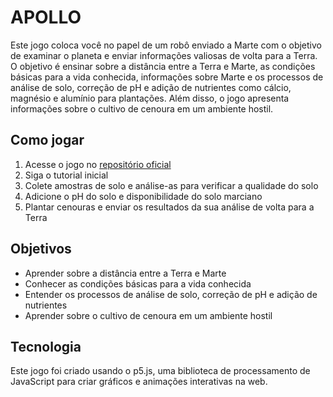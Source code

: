 # APOLLO

Este jogo coloca você no papel de um robô enviado a Marte com o objetivo de examinar o planeta e enviar informações valiosas de volta para a Terra. O objetivo é ensinar sobre a distância entre a Terra e Marte, as condições básicas para a vida conhecida, informações sobre Marte e os processos de análise de solo, correção de pH e adição de nutrientes como cálcio, magnésio e alumínio para plantações. Além disso, o jogo apresenta informações sobre o cultivo de cenoura em um ambiente hostil.

## Como jogar

1. Acesse o jogo no [repositório oficial](https://editor.p5js.org/AGMF/full/8_1clWP-2)
2. Siga o tutorial inicial
3. Colete amostras de solo e análise-as para verificar a qualidade do solo
4. Adicione o pH do solo e disponibilidade do solo marciano
5. Plantar cenouras e enviar os resultados da sua análise de volta para a Terra

## Objetivos

- Aprender sobre a distância entre a Terra e Marte
- Conhecer as condições básicas para a vida conhecida
- Entender os processos de análise de solo, correção de pH e adição de nutrientes
- Aprender sobre o cultivo de cenoura em um ambiente hostil

## Tecnologia

Este jogo foi criado usando o p5.js, uma biblioteca de processamento de JavaScript para criar gráficos e animações interativas na web.
